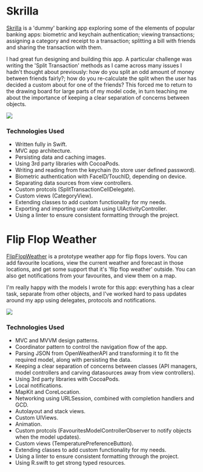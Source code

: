 
# Skrilla

[Skrilla](https://github.com/ab492/Skrilla)  is a 'dummy' banking app exploring some of the elements of popular banking apps: biometric and keychain authentication; viewing transactions; assigning a category and receipt to a transaction; splitting a bill with friends and sharing the transaction with them.

I had great fun designing and building this app. A particular challenge was writing the 'Split Transaction' methods as I came across many issues I hadn't thought about previously: how do you split an odd amount of money between friends fairly?; how do you re-calculate the split when the user has decided a custom about for one of the friends? This forced me to return to the drawing board for large parts of my model code, in turn teaching me about the importance of keeping a clear separation of concerns between objects.

![](https://github.com/ab492/Skrilla/blob/master/ScreenGrabs/AppGrabs/Artboard3.png)

### Technologies Used
* Written fully in Swift.
* MVC app architecture.
* Persisting data and caching images.
* Using 3rd party libraries with CocoaPods.
* Writing and reading from the keychain (to store user defined password).
* Biometric authentication with FaceID/TouchID, depending on device.
* Separating data sources from view controllers.
* Custom protcols (SplitTransactionCellDelegate).
* Custom views (CategoryView).
* Extending classes to add custom functionality for my needs.
* Exporting and importing user data using UIActivityController.
* Using a linter to ensure consistent formatting through the project.

# Flip Flop Weather

[FlipFlopWeather](https://github.com/ab492/FlipFlopWeather) is a prototype weather app for flip flops lovers. You can add favourite locations, view the current weather and forecast in those locations, and get some support that it's 'flip flop weather' outside. You can also get notifications from your favourites, and view them on a map.

I'm really happy with the models I wrote for this app: everything has a clear task, separate from other objects, and I've worked hard to pass updates around my app using delegates, protocols and notifications.

![](https://github.com/ab492/FlipFlopWeather/blob/master/ScreenGrabs/FlipFlopWeather.png)

### Technologies Used
* MVC and MVVM design patterns.
* Coordinator pattern to control the navigation flow of the app.
* Parsing JSON from OpenWeatherAPI and transforming it to fit the required model, along with persisting the data.
* Keeping a clear separation of concerns between classes (API managers, model controllers and carving datasources away from view controllers).
* Using 3rd party libraries with CocoaPods.
* Local notifications.
* MapKit and CoreLocation.
* Networking using URLSession, combined with completion handlers and GCD.
* Autolayout and stack views.
* Custom UIViews.
* Animation.
* Custom protcols (FavouritesModelControllerObserver to notify objects when the model updates).
* Custom views (TemperaturePreferenceButton).
* Extending classes to add custom functionality for my needs.
* Using a linter to ensure consistent formatting through the project.
* Using R.swift to get strong typed resources.
